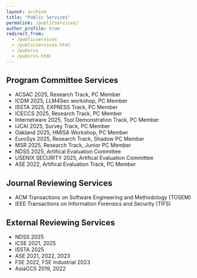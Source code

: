 ```yaml
---
layout: archive
title: "Public Services"
permalink: /publicservices/
author_profile: true
redirect_from: 
  - /publicservices
  - /publicservices.html
  - /pubsrvs
  - /pubsrvs.html
---
```


## Program Committee Services

- ACSAC 2025, Research Track, PC Member
- ICDM 2025, LLM4Sec workshop, PC Member
- ISSTA 2025, EXPRESS Track, PC Member
- ICECCS 2025, Research Track, PC Member
- Internetware 2025, Tool Demonstration Track, PC Member
- IJCAI 2025, Survey Track, PC Member
- Oakland 2025, HMISA Workshop, PC Member
- EuroSys 2025, Research Track, Shadow PC Member
- MSR 2025, Research Track, Junior PC Member
- NDSS 2025, Artifical Evaluation Committee
- USENIX SECURITY 2025, Artifical Evaluation Committee
- ASE 2022, Artifical Evaluation Track, PC Member

## Journal Reviewing Services

- ACM Transactions on Software Engineering and Methodology (TOSEM)
- IEEE Transactions on Information Forensics and Security (TIFS)

## External Reviewing Services

- NDSS 2025
- ICSE 2021, 2025
- ISSTA 2025
- ASE 2021, 2022, 2023
- FSE 2022, FSE Industrial 2023
- AsiaCCS 2019, 2022
